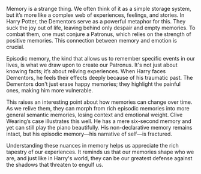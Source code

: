 Memory is a strange thing. We often think of it as a simple storage system, but it’s more like a complex web of experiences, feelings, and stories. In Harry Potter, the Dementors serve as a powerful metaphor for this. They suck the joy out of life, leaving behind only despair and empty memories. To combat them, one must conjure a Patronus, which relies on the strength of positive memories. This connection between memory and emotion is crucial.

Episodic memory, the kind that allows us to remember specific events in our lives, is what we draw upon to create our Patronus. It's not just about knowing facts; it’s about reliving experiences. When Harry faces Dementors, he feels their effects deeply because of his traumatic past. The Dementors don't just erase happy memories; they highlight the painful ones, making him more vulnerable.

This raises an interesting point about how memories can change over time. As we relive them, they can morph from rich episodic memories into more general semantic memories, losing context and emotional weight. Clive Wearing’s case illustrates this well. He has a mere six-second memory and yet can still play the piano beautifully. His non-declarative memory remains intact, but his episodic memory—his narrative of self—is fractured.

Understanding these nuances in memory helps us appreciate the rich tapestry of our experiences. It reminds us that our memories shape who we are, and just like in Harry's world, they can be our greatest defense against the shadows that threaten to engulf us.
